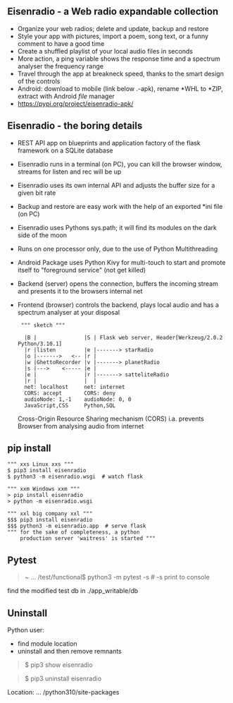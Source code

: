 Eisenradio - a Web radio expandable collection
---
 * Organize your web radios; delete and update, backup and restore
 * Style your app with pictures, import a poem, song text, or a funny comment to have a good time
 * Create a shuffled playlist of your local audio files in seconds
 * More action, a ping variable shows the response time and a spectrum analyser the frequency range 
 * Travel through the app at breakneck speed, thanks to the smart design of the controls 
 * Android: download to mobile (link below .-apk), rename *WHL to *ZIP, extract with Android _file_ manager
 * https://pypi.org/project/eisenradio-apk/

Eisenradio - the boring details 
---
 * REST API app on blueprints and application factory of the flask framework on a SQLite database
 * Eisenradio runs in a terminal (on PC), you can kill the browser window, streams for listen and rec will be up
 * Eisenradio uses its own internal API and adjusts the buffer size for a given bit rate
 * Backup and restore are easy work with the help of an exported *ini file (on PC)
 * Eisenradio uses Pythons sys.path; it will find its modules on the dark side of the moon 
 * Runs on one processor only, due to the use of Python Multithreading
 * Android Package uses Python Kivy for multi-touch to start and promote itself to "foreground service" (not get killed)
 * Backend (server) opens the connection, buffers the incoming stream and presents it to the browsers internal net
 * Frontend (browser) controls the backend, plays local audio and has a spectrum analyser at your disposal

 
		""" sketch """

	     |B |               |S | Flask web server, Header[Werkzeug/2.0.2 Python/3.10.1]
	     |r |listen         |e |-------> starRadio
	     |o |------->   <-- |r |
	     |w |GhettoRecorder |v |-------> planetRadio
	     |s |--->    <----- |e |
	     |e |               |r |-------> satteliteRadio
	     |r |               |  |
         net: localhost     net: internet
         CORS: accept       CORS: deny
         audioNode: 1,-1    audioNode: 0, 0
         JavaScript,CSS     Python,SQL

    Cross-Origin Resource Sharing mechanism (CORS) 
    i.a. prevents Browser from analysing audio from internet
    

pip install
-
	""" xxs Linux xxs """
    $ pip3 install eisenradio
    $ python3 -m eisenradio.wsgi  # watch flask

    """ xxm Windows xxm """
    > pip install eisenradio
    > python -m eisenradio.wsgi

    """ xxl big company xxl """
    $$$ pip3 install eisenradio
    $$$ python3 -m eisenradio.app  # serve flask
    """ for the sake of completeness, a python
        production server 'waitress' is started """

Pytest
---
> ~ ... /test/functional$ python3 -m pytest -s    # -s print to console

find the modified test db in ./app_writable/db

Uninstall
---
Python user:

* find module location
* uninstall and then remove remnants

>$ pip3 show eisenradio

>$ pip3 uninstall eisenradio

Location: ... /python310/site-packages
